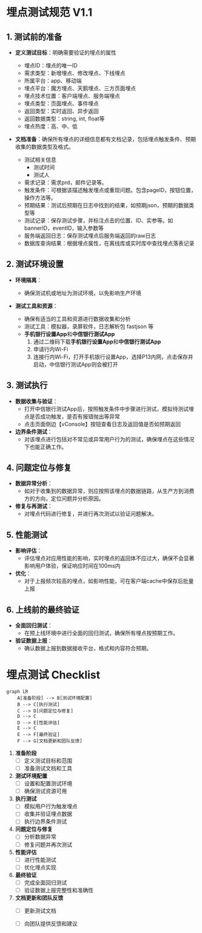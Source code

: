 # 埋点测试规范 V1.1

## 1. **测试前的准备**

- **定义测试目标**：明确需要验证的埋点的属性
    - 埋点ID：埋点的唯一ID
    - 需求类型：新增埋点、修改埋点、下线埋点
    - 所属平台：app、移动端
    - 埋点平台：魔方埋点、天鹅埋点、三方页面埋点
    - 埋点技术位置：客户端埋点、服务端埋点
    - 埋点类型：页面埋点、事件埋点
    - 返回类型：实时返回、异步返回
    - 返回数据类型：string, int, float等
    - 埋点热度：高、中、低

- **文档准备**：确保所有埋点的详细信息都有文档记录，包括埋点触发条件、预期收集的数据类型及格式。
    - 测试相关信息
        - 测试时间
        - 测试人
    - 需求记录：需求prd，邮件记录等。
    - 触发条件：可根据该描述触发埋点或重现问题。包含pageID，按钮位置，操作方法等。
    - 预期结果：测试后预期在日志中找到的结果，如预期json，预期的数据类型等
    - 测试记录：保存测试步骤，并标注点击的位置、ID、实参等。如bannerID，eventID，输入参数等
    - 服务端返回日志：保存测试埋点后服务端返回的raw日志
    - 数据库查询结果：根据埋点属性，在离线库或实时库中查找埋点落表记录

## 2. **测试环境设置**

- **环境隔离**：
    - 确保测试机或地址为测试环境，以免影响生产环境

- **测试工具和资源**：
    - 确保有适当的工具和资源进行数据收集和分析
    - 测试工具：模拟器，录屏软件，日志解析包 fastjson 等
    - **手机银行设置App**和**中信银行测试App**
        1. 通过二维码下载**手机银行设置App**和**中信银行测试App**
        2. 申请行内Wi-Fi
        3. 连接行内Wi-Fi，打开手机银行设置App，选择P13内网，点击保存并启动，中信银行测试App则会被打开

## 3. **测试执行**

- **数据收集与验证**：
    - 打开中信银行测试App后，按照触发条件中步骤进行测试，模拟待测试埋点是否成功触发，是否有报错抛出等异常
    - 点击页面侧边【vConsole】按钮查看日志及返回值是否如预期返回
- **边界条件测试**：
    - 对该埋点进行包括对不常见或异常用户行为的测试，确保埋点在这些情况下也能正确工作。

## 4. **问题定位与修复**

- **数据异常分析**：
    - 如对于收集到的数据异常，则应按照该埋点的数据链路，从生产方到消费方的方向，定位问题并分析原因。
- **修复与再测试**：
    - 对埋点代码进行修复，并进行再次测试以验证问题解决。

## 5. **性能测试**

- **影响评估**：
    - 评估埋点对应用性能的影响，实时埋点的返回体不应过大，确保不会显著影响用户体验，保证响应时间在100ms内
- **优化**：
    - 对于上报频次较高的埋点，如影响性能，可在客户端cache中保存后批量上报

## 6. **上线前的最终验证**

- **全面回归测试**：
    - 在预上线环境中进行全面的回归测试，确保所有埋点按预期工作。
- **验证数据上报**：
    - 确认数据上报到数据接收平台，格式和内容符合预期。

# 埋点测试 Checklist

``` mermaid
graph LR
    A[准备阶段] --> B[测试环境配置]
    B --> C[执行测试]
    C --> D[问题定位与修复]
    D --> C
    D --> E[性能评估]
    E --> C
    E --> F[最终验证]
    F --> G[文档更新和团队反馈]
```

1. **准备阶段**
    - [ ] 定义测试目标和范围
    - [ ] 准备测试文档和工具

2. **测试环境配置**
    - [ ] 设置和配置测试环境
    - [ ] 确保测试资源可用

3. **执行测试**
    - [ ] 模拟用户行为触发埋点
    - [ ] 收集并验证埋点数据
    - [ ] 执行边界条件测试

4. **问题定位与修复**
    - [ ] 分析数据异常
    - [ ] 修复问题并再次测试

5. **性能评估**
    - [ ] 进行性能测试
    - [ ] 优化埋点实现

6. **最终验证**
    - [ ] 完成全面回归测试
    - [ ] 验证数据上报完整性和准确性

7. **文档更新和团队反馈**
    - [ ] 更新测试文档
    - [ ] 向团队提供反馈和建议

